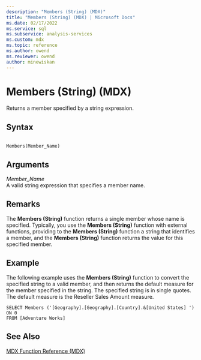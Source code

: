 ```yaml
---
description: "Members (String) (MDX)"
title: "Members (String) (MDX) | Microsoft Docs"
ms.date: 02/17/2022
ms.service: sql
ms.subservice: analysis-services
ms.custom: mdx
ms.topic: reference
ms.author: owend
ms.reviewer: owend
author: minewiskan
---
```

# Members (String) (MDX)


  Returns a member specified by a string expression.  
  
## Syntax  
  
```  
  
Members(Member_Name)   
```  
  
## Arguments  
 *Member_Name*  
 A valid string expression that specifies a member name.  
  
## Remarks  
 The **Members (String)** function returns a single member whose name is specified. Typically, you use the **Members (String)** function with external functions, providing to the **Members (String)** function a string that identifies a member, and the **Members (String)** function returns the value for this specified member.  
  
## Example  
 The following example uses the **Members (String)** function to convert the specified string to a valid member, and then returns the default measure for the member specified in the string. The specified string is in single quotes. The default measure is the Reseller Sales Amount measure.  
  
```  
SELECT Members ('[Geography].[Geography].[Country].&[United States] ') ON 0  
FROM [Adventure Works]  
```  
  
## See Also  
 [MDX Function Reference &#40;MDX&#41;](../mdx/mdx-function-reference-mdx.md)  
  
  
